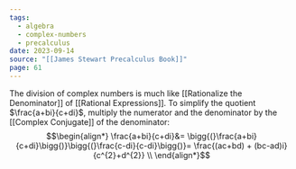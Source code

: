 ```yaml
---
tags:
  - algebra
  - complex-numbers
  - precalculus
date: 2023-09-14
source: "[[James Stewart Precalculus Book]]"
page: 61
---
```

The division of complex numbers is much like [[Rationalize the Denominator]] of [[Rational Expressions]].
To simplify the quotient $\frac{a+bi}{c+di}$, multiply the numerator and the denominator by the [[Complex Conjugate]] of the denominator:
$$\begin{align*}
\frac{a+bi}{c+di}&= \bigg{(}\frac{a+bi}{c+di}\bigg{)}\bigg{(}\frac{c-di}{c-di}\bigg{)}= \frac{(ac+bd) + (bc-ad)i}{c^{2}+d^{2}}
\\
\end{align*}$$